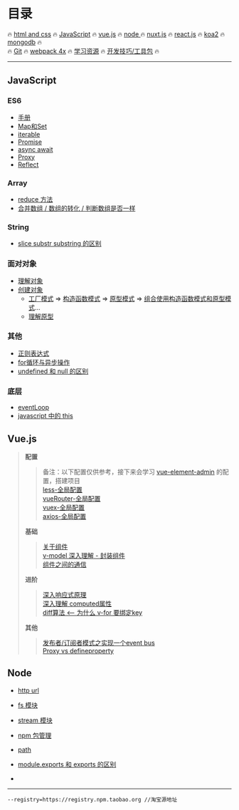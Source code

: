 # **目录**

:fire: [html and css](/html&css) :fire: [JavaScript](/JavaScript/README.md) :fire: [vue.js](/vue/README.md) :fire: [node ](#node):fire: [nuxt.js](/vue/nuxt) :fire: [react.js](/react/README.md) :fire: [koa2](/node/koa2) :fire: [mongodb](/mongodb/README.md) :fire:  
:fire: [Git](/git/readme.md) :fire: [webpack 4x](/webpack/README.md) :fire: [学习资源](/todoList&resource.md) :fire: [开发技巧/工具包](/skills&utils.md) :fire:

---

## JavaScript

### ES6

* [手册](/JavaScript/ES6/手册.md)
* [Map和Set](/JavaScript/ES6/Map&Set.md)
* [iterable](/JavaScript/ES6/iterable.md)
* [Promise](/JavaScript/ES6/Promise.md)
* [async await](/JavaScript/ES6/async&await.md)
* [Proxy](/JavaScript/ES6/proxy.md)
* [Reflect](/JavaScript/ES6/Reflect.md)

### Array

* [reduce 方法](/JavaScript/base/Array/reduce.md)
* [合并数组 / 数组的转化 / 判断数组是否一样](/JavaScript/base/Array/合并数组-数组的转化-判断数组是否一样.md)

### String

* [slice substr substring 的区别](/JavaScript/base/String/字符串截取.md)

### 面对对象

* [理解对象](/JavaScript/base/OO/理解对象.md)
* [创建对象](/JavaScript/base/OO/创建对象.md)
  * [工厂模式](/JavaScript/base/OO/创建对象.md#创建对象的模式) =&gt; [构造函数模式](/JavaScript/base/OO/创建对象.md#构造函数模式) =&gt; [原型模式](/JavaScript/base/OO/创建对象.md#原型模式) =&gt; [组合使用构造函数模式和原型模式](/JavaScript/base/OO/创建对象.md#组合使用构造函数模式和原型模式)...
  * [理解原型](/JavaScript/base/OO/理解原型.md)

### 其他

* [正则表达式](/JavaScript/其他/regexp.md)
* [for循环与异步操作](/JavaScript/其他/for循环与异步操作.md)
* [undefined 和 null 的区别](/JavaScript/其他/undefined&null.md)

### 底层

* [eventLoop](/JavaScript/底层/eventLoop.md)  
* [javascript 中的 this](/JavaScript/底层/this.md)

## Vue.js

> **配置**
>
> > 备注：以下配置仅供参考，接下来会学习 [vue-element-admin](https://github.com/PanJiaChen/vue-element-admin) 的配置，搭建项目  
> > [less-全局配置](/vue/配置/less-全局配置.md)  
> > [vueRouter-全局配置](/vue/配置/vue-router全局配置.md)  
> > [vuex-全局配置](/vue/配置/vuex-全局配置.md)  
> > [axios-全局配置](/vue/配置/axios-全局配置.md)
>
> **基础**
>
> > [关于组件](/vue/base/关于组件.md)  
> > [v-model 深入理解 - 封装组件](/vue/base/v-model.md)  
> > [组件之间的通信](/vue/base/组件之间的通信.md)
>
> **进阶**
>
> > [深入响应式原理](/vue/进阶/深入响应式原理.md)  
> > [深入理解 computed属性](/vue/进阶/深入理解computed.md)  
> > [diff算法 &lt;-- 为什么 v-for 要绑定key](/vue/进阶/diff算法.md)
>
> **其他**
>
> > [发布者/订阅者模式之实现一个event bus](vue/其他/实现一个event-bus.md)  
> > [Proxy vs defineproperty](/vue/其他/Proxy-defineproperty.md)

## Node

* [http url](/node/base/http&url.md)
* [fs 模块](/node/basics/fs.md)
* [stream 模块](/node/basics/stream.md)
* [npm 包管理](/node/basics/npm.md)
* [path](/node/basics/path.md)  
* [module.exports 和 exports 的区别](/node/others/module.exports&exports.md)

* 
---

```
--registry=https://registry.npm.taobao.org //淘宝源地址
```



